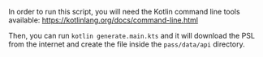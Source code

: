 In order to run this script, you will need the Kotlin command line tools available: https://kotlinlang.org/docs/command-line.html

Then, you can run `kotlin generate.main.kts` and it will download the PSL from the internet and create the file inside the `pass/data/api` directory.
